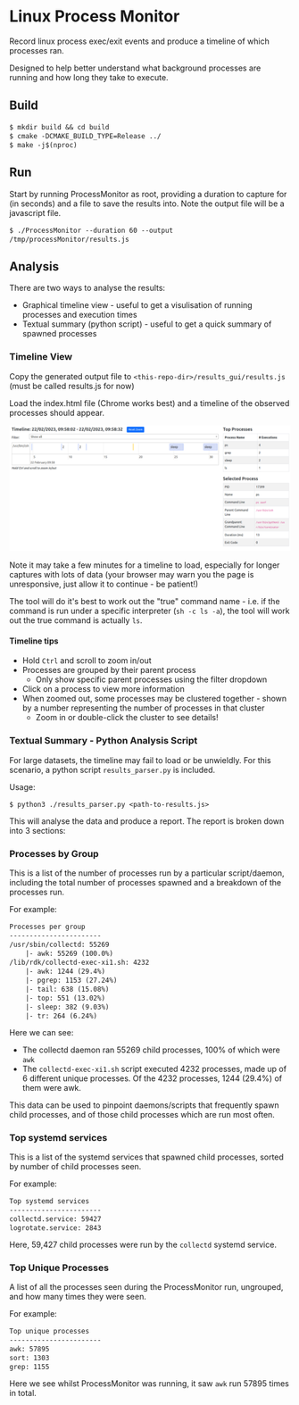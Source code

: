 # Linux Process Monitor
Record linux process exec/exit events and produce a timeline of which processes ran.

Designed to help better understand what background processes are running and how long they take to execute.

## Build
```shell
$ mkdir build && cd build
$ cmake -DCMAKE_BUILD_TYPE=Release ../
$ make -j$(nproc)
```

## Run
Start by running ProcessMonitor as root, providing a duration to capture for (in seconds) and a file to save the results into. Note the output file will be a javascript file.
```shell
$ ./ProcessMonitor --duration 60 --output /tmp/processMonitor/results.js
```

## Analysis
There are two ways to analyse the results:
* Graphical timeline view - useful to get a visulisation of running processes and execution times
* Textual summary (python script) - useful to get a quick summary of spawned processes

### Timeline View
Copy the generated output file to `<this-repo-dir>/results_gui/results.js` (must be called results.js for now)

Load the index.html file (Chrome works best) and a timeline of the observed processes should appear.

![screenshot of timeline](./docs/timeline.png)

Note it may take a few minutes for a timeline to load, especially for longer captures with lots of data (your browser may warn you the page is unresponsive, just allow it to continue - be patient!)

The tool will do it's best to work out the "true" command name - i.e. if the command is run under a specific interpreter (`sh -c ls -a`), the tool will work out the true command is actually `ls`.

#### Timeline tips
* Hold `Ctrl` and scroll to zoom in/out
* Processes are grouped by their parent process
  * Only show specific parent processes using the filter dropdown
* Click on a process to view more information
* When zoomed out, some processes may be clustered together - shown by a number representing the number of processes in that cluster
  * Zoom in or double-click the cluster to see details!

### Textual Summary - Python Analysis Script
For large datasets, the timeline may fail to load or be unwieldly. For this scenario, a python script `results_parser.py` is included.

Usage:
```
$ python3 ./results_parser.py <path-to-results.js>
```

This will analyse the data and produce a report. The report is broken down into 3 sections:

### Processes by Group
This is a list of the number of processes run by a particular script/daemon, including the total number of processes spawned and a breakdown of the processes run.

For example:
```
Processes per group
-----------------------
/usr/sbin/collectd: 55269
	|- awk: 55269 (100.0%)
/lib/rdk/collectd-exec-xi1.sh: 4232
	|- awk: 1244 (29.4%)
	|- pgrep: 1153 (27.24%)
	|- tail: 638 (15.08%)
	|- top: 551 (13.02%)
	|- sleep: 382 (9.03%)
	|- tr: 264 (6.24%)
```

Here we can see:

* The collectd daemon ran 55269 child processes, 100% of which were `awk`
* The `collectd-exec-xi1.sh` script executed 4232 processes, made up of 6 different unique processes. Of the 4232 processes, 1244 (29.4%) of them were awk.

This data can be used to pinpoint daemons/scripts that frequently spawn child processes, and of those child processes which are run most often.

### Top systemd services
This is a list of the systemd services that spawned child processes, sorted by number of child processes seen.

For example:
```
Top systemd services
-----------------------
collectd.service: 59427
logrotate.service: 2843
```

Here, 59,427 child processes were run by the `collectd` systemd service.

### Top Unique Processes
A list of all the processes seen during the ProcessMonitor run, ungrouped, and how many times they were seen.

For example:
```
Top unique processes
-----------------------
awk: 57895
sort: 1303
grep: 1155
```
Here we see whilst ProcessMonitor was running, it saw `awk` run 57895 times in total.
